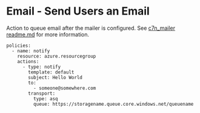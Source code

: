 Email - Send Users an Email
===========================

Action to queue email after the mailer is configured. See [c7n\_mailer
readme.md](https://github.com/cloud-custodian/cloud-custodian/blob/master/tools/c7n_mailer/README.md#using-on-azure)
for more information.

``` {.yaml}
policies:
  - name: notify
    resource: azure.resourcegroup
    actions:
      - type: notify
        template: default
        subject: Hello World
        to:
          - someone@somewhere.com
        transport:
          type: asq
          queue: https://storagename.queue.core.windows.net/queuename
```
